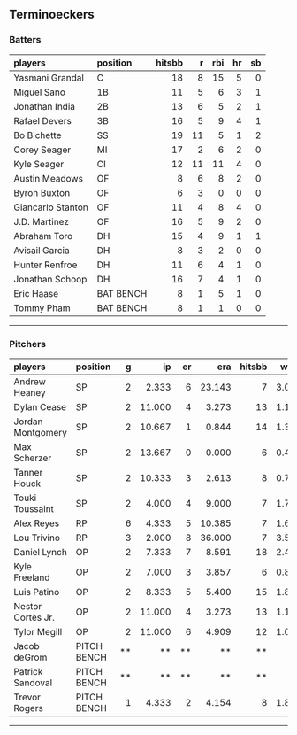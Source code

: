## Terminoeckers

### Batters

 
|players           |position  | hitsbb|  r| rbi| hr| sb| 
|:-----------------|:---------|------:|--:|---:|--:|--:| 
|Yasmani Grandal   |C         |     18|  8|  15|  5|  0| 
|Miguel Sano       |1B        |     11|  5|   6|  3|  1| 
|Jonathan India    |2B        |     13|  6|   5|  2|  1| 
|Rafael Devers     |3B        |     16|  5|   9|  4|  1| 
|Bo Bichette       |SS        |     19| 11|   5|  1|  2| 
|Corey Seager      |MI        |     17|  2|   6|  2|  0| 
|Kyle Seager       |CI        |     12| 11|  11|  4|  0| 
|Austin Meadows    |OF        |      8|  6|   8|  2|  0| 
|Byron Buxton      |OF        |      6|  3|   0|  0|  0| 
|Giancarlo Stanton |OF        |     11|  4|   8|  4|  0| 
|J.D. Martinez     |OF        |     16|  5|   9|  2|  0| 
|Abraham Toro      |DH        |     15|  4|   9|  1|  1| 
|Avisail Garcia    |DH        |      8|  3|   2|  0|  0| 
|Hunter Renfroe    |DH        |     11|  6|   4|  1|  0| 
|Jonathan Schoop   |DH        |     16|  7|   4|  1|  0| 
|Eric Haase        |BAT BENCH |      8|  1|   5|  1|  0| 
|Tommy Pham        |BAT BENCH |      8|  1|   1|  0|  0| 


* * *

### Pitchers

 
|players           |position    |  g|     ip| er|    era| hitsbb|  whip| so|  w| sv| 
|:-----------------|:-----------|--:|------:|--:|------:|------:|-----:|--:|--:|--:| 
|Andrew Heaney     |SP          |  2|  2.333|  6| 23.143|      7| 3.000|  2|  0|  0| 
|Dylan Cease       |SP          |  2| 11.000|  4|  3.273|     13| 1.182| 20|  1|  0| 
|Jordan Montgomery |SP          |  2| 10.667|  1|  0.844|     14| 1.312|  8|  0|  0| 
|Max Scherzer      |SP          |  2| 13.667|  0|  0.000|      6| 0.439| 19|  1|  0| 
|Tanner Houck      |SP          |  2| 10.333|  3|  2.613|      8| 0.774| 10|  0|  0| 
|Touki Toussaint   |SP          |  2|  4.000|  4|  9.000|      7| 1.750|  0|  0|  0| 
|Alex Reyes        |RP          |  6|  4.333|  5| 10.385|      7| 1.615|  7|  0|  1| 
|Lou Trivino       |RP          |  3|  2.000|  8| 36.000|      7| 3.500|  1|  0|  0| 
|Daniel Lynch      |OP          |  2|  7.333|  7|  8.591|     18| 2.455|  7|  0|  0| 
|Kyle Freeland     |OP          |  2|  7.000|  3|  3.857|      6| 0.857|  8|  1|  0| 
|Luis Patino       |OP          |  2|  8.333|  5|  5.400|     15| 1.800|  9|  1|  0| 
|Nestor Cortes Jr. |OP          |  2| 11.000|  4|  3.273|     13| 1.182| 11|  0|  0| 
|Tylor Megill      |OP          |  2| 11.000|  6|  4.909|     12| 1.091| 13|  1|  0| 
|Jacob deGrom      |PITCH BENCH | **|     **| **|     **|     **|    **| **| **| **| 
|Patrick Sandoval  |PITCH BENCH | **|     **| **|     **|     **|    **| **| **| **| 
|Trevor Rogers     |PITCH BENCH |  1|  4.333|  2|  4.154|      8| 1.846|  3|  0|  0| 


* * *


